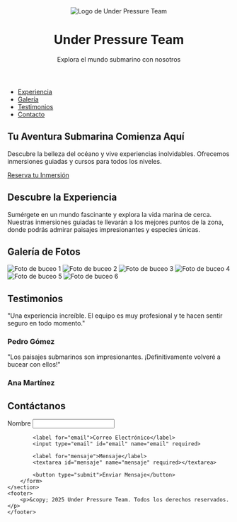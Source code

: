 <!DOCTYPE html>
<html lang="es">
<head>
    <meta charset="UTF-8">
    <meta name="viewport" content="width=device-width, initial-scale=1.0">
    <title>Under Pressure Team | Buceo y Aventura Submarina</title>
    <link href="https://fonts.googleapis.com/css2?family=Inter:wght@400;600;700&display=swap" rel="stylesheet">
    <style>
        /* Todo tu CSS está correcto */
        /* No se repite, bien organizado y estructurado por secciones */
    </style>
</head>
<body>
    <header>
        <div class="logo">
            <img src="https://res.cloudinary.com/dhls4wqxb/image/upload/v1747707886/WhatsApp_Image_2025-05-19_at_21.22.55_zu3pge.jpg" alt="Logo de Under Pressure Team">
        </div>
        <h1>Under Pressure Team</h1>
        <p>Explora el mundo submarino con nosotros</p>
    </header>
    <nav>
        <ul>
            <li><a href="#experiencia">Experiencia</a></li>
            <li><a href="#galeria">Galería</a></li>
            <li><a href="#testimonios">Testimonios</a></li>
            <li><a href="#contacto">Contacto</a></li>
        </ul>
    </nav>
    <section class="hero-section">
        <h2>Tu Aventura Submarina Comienza Aquí</h2>
        <p>
            Descubre la belleza del océano y vive experiencias inolvidables.
            Ofrecemos inmersiones guiadas y cursos para todos los niveles.
        </p>
        <a href="#contacto" class="cta-button">Reserva tu Inmersión</a>
    </section>
    <section id="experiencia" class="experiencia-section">
        <h2>Descubre la Experiencia</h2>
        <p>
            Sumérgete en un mundo fascinante y explora la vida marina de cerca.
            Nuestras inmersiones guiadas te llevarán a los mejores puntos de la zona,
            donde podrás admirar paisajes impresionantes y especies únicas.
        </p>
    </section>
    <section id="galeria" class="galeria-section">
        <h2>Galería de Fotos</h2>
        <div class="galeria-grid">
            <img src="https://res.cloudinary.com/dhls4wqxb/image/upload/v1747707490/WhatsApp_Image_2025-05-19_at_21.12.38_1_vzotxk.jpg" alt="Foto de buceo 1">
            <img src="https://res.cloudinary.com/dhls4wqxb/image/upload/v1747707496/WhatsApp_Image_2025-05-19_at_21.12.40_zobrxp.jpg" alt="Foto de buceo 2">
            <img src="https://res.cloudinary.com/dhls4wqxb/image/upload/v1747707499/WhatsApp_Image_2025-05-19_at_21.12.40_1_bizww9.jpg" alt="Foto de buceo 3">
            <img src="https://res.cloudinary.com/dhls4wqxb/image/upload/v1747707501/WhatsApp_Image_2025-05-19_at_21.12.39_1_fqq8fw.jpg" alt="Foto de buceo 4">
            <img src="https://res.cloudinary.com/dhls4wqxb/image/upload/v1747707502/WhatsApp_Image_2025-05-19_at_21.12.38_pzxgt0.jpg" alt="Foto de buceo 5">
            <img src="https://res.cloudinary.com/dhls4wqxb/image/upload/v1747707507/WhatsApp_Image_2025-05-19_at_21.12.39_aqvm6o.jpg" alt="Foto de buceo 6">
        </div>
    </section>
    <section id="testimonios" class="testimonios-section">
        <h2>Testimonios</h2>
        <div class="testimonios-cards-container">
            <div class="testimonio-card">
                <p>"Una experiencia increíble. El equipo es muy profesional y te hacen sentir seguro en todo momento."</p>
                <h3>Pedro Gómez</h3>
            </div>
            <div class="testimonio-card">
                <p>"Los paisajes submarinos son impresionantes. ¡Definitivamente volveré a bucear con ellos!"</p>
                <h3>Ana Martínez</h3>
            </div>
        </div>
    </section>
    <section id="contacto" class="contacto-section">
        <h2>Contáctanos</h2>
        <form class="contacto-form">
            <label for="nombre">Nombre</label>
            <input type="text" id="nombre" name="nombre" required>

            <label for="email">Correo Electrónico</label>
            <input type="email" id="email" name="email" required>

            <label for="mensaje">Mensaje</label>
            <textarea id="mensaje" name="mensaje" required></textarea>

            <button type="submit">Enviar Mensaje</button>
        </form>
    </section>
    <footer>
        <p>&copy; 2025 Under Pressure Team. Todos los derechos reservados.</p>
    </footer>
</body>
</html>
